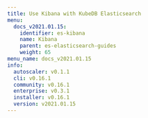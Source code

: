 ```yaml
---
title: Use Kibana with KubeDB Elasticsearch
menu:
  docs_v2021.01.15:
    identifier: es-kibana
    name: Kibana
    parent: es-elasticsearch-guides
    weight: 65
menu_name: docs_v2021.01.15
info:
  autoscaler: v0.1.1
  cli: v0.16.1
  community: v0.16.1
  enterprise: v0.3.1
  installer: v0.16.1
  version: v2021.01.15
---
```


